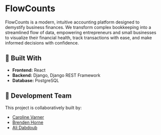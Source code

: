 # FlowCounts

FlowCounts is a modern, intuitive accounting platform designed to demystify business finances. We transform complex bookkeeping into a streamlined flow of data, empowering entrepreneurs and small businesses to visualize their financial health, track transactions with ease, and make informed decisions with confidence.

## 🚀 Built With

*   **Frontend:** React
*   **Backend:** Django, Django REST Framework
*   **Database:** PostgreSQL

## 👥 Development Team

This project is collaboratively built by:

*   [Caroline Varner](https://github.com/carolinevarner)
*   [Brenden Horne](https://github.com/yourusername)
*   [Ali Dabdoub](https://github.com/alid03)
